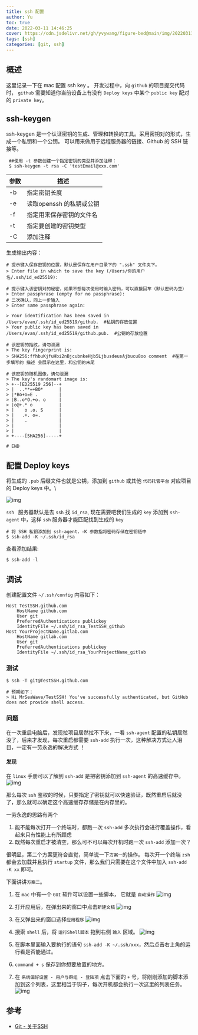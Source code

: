 ```yaml
---
title: ssh 配置
author: Yu
toc: true
date: 2022-03-11 14:46:25
cover: https://cdn.jsdelivr.net/gh/yvywang/figure-bed@main/img/202203111447234.png
tags: [ssh]
categories: [git, ssh]
---
```


## 概述

这里记录一下在 mac 配置 ssh key 。
开发过程中，向 `github` 的项目提交代码时， `github` 需要知道你当前设备上有没有 `Deploy keys` 中某个 `public key` 配对的 `private key`。

<!-- more -->
## ssh-keygen

 ssh-keygen 是一个认证密钥的生成、管理和转换的工具。采用密钥对的形式，生成一个私钥和一个公钥。
可以用来做用于远程服务器的链接、Github 的 SSH 链接等。

```Shell
 ##使用 -t 参数创建一个指定密钥的类型并添加注释：
 $ ssh-keygen -t rsa -C 'testEmail@xxx.com'
```

| 参数 | 描述                     |
| ---- | ------------------------ |
| -b   | 指定密钥长度             |
| -e   | 读取openssh 的私钥或公钥 |
| -f   | 指定用来保存密钥的文件名 |
| -t   | 指定要创建的密钥类型     |
| -C   | 添加注释                 |

生成输出内容：
```Shell
# 提示键入保存密钥的位置，默认是保存在用户目录下的 ".ssh" 文件夹下。
> Enter file in which to save the key (/Users/你的用户名/.ssh/id_ed25519):

# 提示键入该密钥对的秘密，如果不想每次使用时输入密码，可以直接回车（默认密码为空）
> Enter passphrase (empty for no passphrase):
# 二次确认，同上一步输入
> Enter same passphrase again:

> Your identification has been saved in /Users/evan/.ssh/id_ed25519/github.  #私钥的存放位置
> Your public key has been saved in /Users/evan/.ssh/id_ed25519/github.pub.	 #公钥的存放位置

# 该密钥的指纹，请勿泄漏
> The key fingerprint is:
> SHA256:ffhbuKjfuHbi2nBjcubnkeHjb5LjbusdeusAjbucu8oo comment  #在第一步填写的 描述 会展示在这里，和公钥的末尾

# 该密钥的随机图像，请勿泄漏
> The key's randomart image is:
> +--[ED25519 256]--+
> |  ..**=+BO*      |
> |*Bo+o=E .        |
> |B..o*O.+o. o     |
> |o@+.* o          |
> |    o .o. S      |
> |   .+. o=.       |
> |    .            |
> |                 |
> |                 |
> +----[SHA256]-----+

# END
```

## 配置 Deploy keys

将生成的 `.pub` 后缀文件也就是公钥，添加到 `github` 或其他 `代码托管平台` 对应项目的 Deploy keys 中。\

![img](https://cdn.jsdelivr.net/gh/yvywang/figure-bed@main/img/202203111519747.png)

`ssh ` 服务器默认是去 `ssh` 找 `id_rsa`, 现在需要吧我们生成的 `key` 添加到 `ssh-agent` 中，这样 `ssh` 服务器才能匹配找到生成的 `key`

```Shell
# 将 SSH 私钥添加到 ssh-agent，-K 参数指将密码存储在密钥链中
$ ssh-add -K ~/.ssh/id_rsa
```

查看添加结果:
```Shell
$ ssh-add -l
```

## 调试

创建配置文件 `~/.ssh/config` 内容如下：

```Shell
Host TestSSH.github.com
	HostName github.com 
	User git
	PreferredAuthentications publickey
	IdentityFile ~/.ssh/id_rsa_TestSSH_github
Host YourProjectName.gitlab.com
	HostName gitlab.com
	User git
	PreferredAuthentications publickey
	IdentityFile ~/.ssh/id_rsa_YourProjectName_gitlab
```

### 测试

```Shell
$ ssh -T git@TestSSH.github.com

# 预期如下：
> Hi MrSeaWave/TestSSH! You've successfully authenticated, but GitHub does not provide shell access.
```

### 问题

在一次重启电脑后，发现拉项目居然拉不下来，一看 `ssh-agent` 配置的私钥居然没了，后来才发现，每次重启都需要 `ssh-add` 执行一次，这种解决方式让人泪目，一定有一劳永逸的解决方式 ！

#### 发现

在 `linux` 手册可以了解到 `ssh-add` 是把密钥添加到 `ssh-agent` 的高速缓存中。
![img](https://cdn.jsdelivr.net/gh/yvywang/figure-bed@main/img/202203112057980.png)

那么每次 `ssh` 鉴权的时候，只要指定了密钥就可以快速验证，既然重启后就没了，那么就可以确定这个高速缓存存储是在内存里的。

一劳永逸的思路有两个

1. 能不能每次打开一个终端时，都跑一次 `ssh-add` 多次执行会进行覆盖操作，看起来只有性能上有所顾虑
2. 既然每次重启才被清空，那么可不可以每次开机时跑一次 `ssh-add` 添加一次？

很明显，第二个方案更符合直觉，简单说一下`方案一`的操作。
每次开一个终端 `zsh` 都会去加载并且执行 `startup` 文件，那么我们只需要在这个文件中加入 `ssh-add -K xx` 即可。


下面讲讲`方案二`。
1. 在 `mac` 中有一个 `GUI` 软件可以设置一些脚本， 它就是 `自动操作`
![img](https://cdn.jsdelivr.net/gh/yvywang/figure-bed@main/img/202203121812254.png)

2. 打开应用后，在弹出来的窗口中点击`新建文稿`
![img](https://cdn.jsdelivr.net/gh/yvywang/figure-bed@main/img/202203121813412.png)

3. 在又弹出来的窗口选择`应用程序`
![img](https://cdn.jsdelivr.net/gh/yvywang/figure-bed@main/img/202203121811438.png)

4. 搜索 `shell` 后，将 `运行Shell脚本` 拖到右侧 `输入` 区域。
![img](https://cdn.jsdelivr.net/gh/yvywang/figure-bed@main/img/202203122216765.png)

5. 在脚本里面输入要执行的语句 `ssh-add -K ~/.ssh/xxx`，然后点击右上角的运行看是否能通过。

6.  `command + s` 保存到你想要放置的地方。
7. 在 `系统偏好设置 - 用户与群组 - 登陆项` 点击下面的 `+` 号，将刚刚添加的脚本添加到这个列表，这里相当于钩子，每次开机都会执行一次这里的列表任务。
![img](https://cdn.jsdelivr.net/gh/yvywang/figure-bed@main/img/202203122224130.png)

## 参考

* [Git - 关于SSH](https://docs.github.com/cn/authentication/connecting-to-github-with-ssh/about-ssh)
